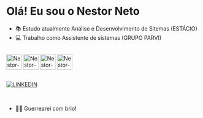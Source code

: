 # Olá! Eu sou o Nestor Neto

- 📚 Estudo atualmente Análise e Desenvolvimento de Sitemas (ESTÁCIO)
- 💻 Trabalho como Assistente de sistemas (GRUPO PARVI)
##
<div>
  <img align="center" alt="Nestor-JS" heigt="30" width="40" src="https://cdn.jsdelivr.net/gh/devicons/devicon/icons/javascript/javascript-plain.svg" />
  <img align="center" alt="Nestor-HTML" heigt="30" width="40" src="https://cdn.jsdelivr.net/gh/devicons/devicon/icons/html5/html5-original-wordmark.svg" />
  <img align="center" alt="Nestor-CSS" heigt="30" width="40" src="https://cdn.jsdelivr.net/gh/devicons/devicon/icons/css3/css3-original-wordmark.svg" />
  <img align="center" alt="Nestor-VSCODE" heigt="30" width="40" src="https://cdn.jsdelivr.net/gh/devicons/devicon/icons/vscode/vscode-plain-wordmark.svg" />
</div>

##
<div>
  <a href="https://www.linkedin.com/in/nestor-neto-5541a013b/" target="_blank"><img src="https://img.shields.io/badge/LinkedIn-0077B5?style=for-the-badge&logo=linkedin&logoColor=white" alt="LINKEDIN" target="_blank"></a>
</div>

<br>

##

- 💪🏼 Guerrearei com brio!
          
